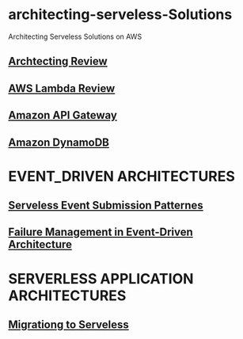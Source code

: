 # architecting-serveless-Solutions
Architecting Serveless Solutions on AWS


## [Archtecting Review](Architecting-review.md)
## [AWS Lambda Review](aws-lambda-review.md)
## [Amazon API Gateway](aws-api-review.md)
## [Amazon DynamoDB](aws-dynamodb-review.md)

# EVENT_DRIVEN ARCHITECTURES

## [Serveless Event Submission Patternes](serveless-event-submission-patterns.md)
## [Failure Management in Event-Driven Architecture](failure-management-in-event-drive.md)

#  SERVERLESS APPLICATION ARCHITECTURES

## [Migrationg to Serveless](migration-to-serveless.md)